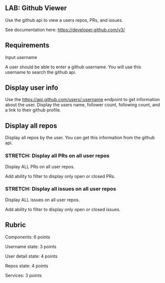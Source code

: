 ## LAB: Github Viewer

Use the github api to view a users repos, PRs, and issues.

See documentation here: https://developer.github.com/v3/

## Requirements

Input username

A user should be able to enter a github username. You will use this username to search the github api.

## Display user info

Use the https://api.github.com/users/:username endpoint to get information about the user. Display the users name, follower count, following count, and a link to their github profile.

## Display all repos

Display all repos by the user. You can get this information from the github api.

### STRETCH: Display all PRs on all user repos
 
Display ALL PRs on all user repos.

Add ability to filter to display only open or closed PRs.

### STRETCH: Display all issues on all user repos

Display ALL issues on all user repos.

Add ability to filter to display only open or closed issues.

## Rubric
Components: 6 points

Username state: 3 points

User detail state: 4 points

Repos state: 4 points

Services: 3 points
